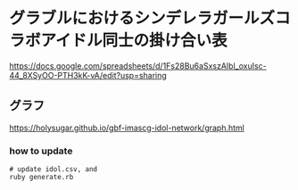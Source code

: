 # グラブルにおけるシンデレラガールズコラボアイドル同士の掛け合い表

https://docs.google.com/spreadsheets/d/1Fs28Bu6aSxszAIbl_oxuIsc-44_8XSyOO-PTH3kK-vA/edit?usp=sharing

## グラフ

https://holysugar.github.io/gbf-imascg-idol-network/graph.html

### how to update

    # update idol.csv, and
    ruby generate.rb
